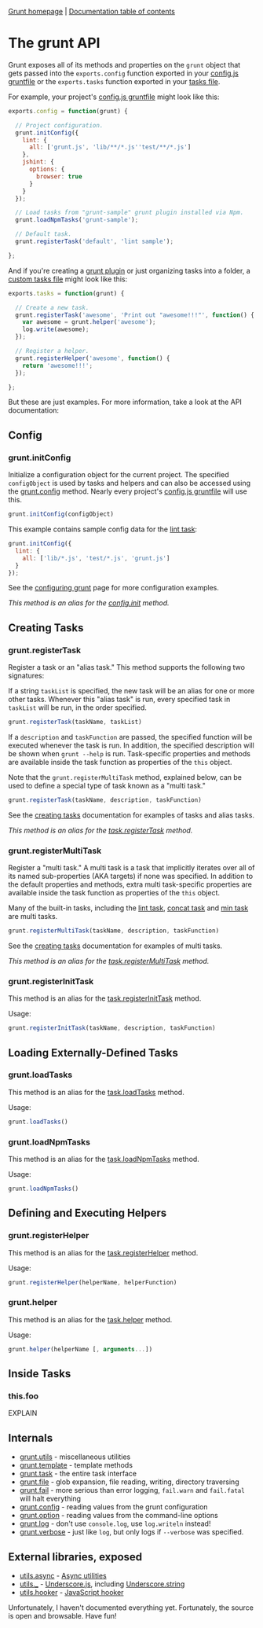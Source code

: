 [Grunt homepage](https://github.com/cowboy/grunt) | [Documentation table of contents](toc.md)

# The grunt API

Grunt exposes all of its methods and properties on the `grunt` object that gets passed into the `exports.config` function exported in your [config.js gruntfile](configuring.md) or the `exports.tasks` function exported in your [tasks file](tasks_creating.md).

For example, your project's [config.js gruntfile](configuring.md) might look like this:

```javascript
exports.config = function(grunt) {

  // Project configuration.
  grunt.initConfig({
    lint: {
      all: ['grunt.js', 'lib/**/*.js''test/**/*.js']
    },
    jshint: {
      options: {
        browser: true
      }
    }
  });

  // Load tasks from "grunt-sample" grunt plugin installed via Npm.
  grunt.loadNpmTasks('grunt-sample');

  // Default task.
  grunt.registerTask('default', 'lint sample');

};
```

And if you're creating a [grunt plugin](plugins.md) or just organizing tasks into a folder, a [custom tasks file](tasks_creating.md) might look like this:

```javascript
exports.tasks = function(grunt) {

  // Create a new task.
  grunt.registerTask('awesome', 'Print out "awesome!!!"', function() {
    var awesome = grunt.helper('awesome');
    log.write(awesome);
  });

  // Register a helper.
  grunt.registerHelper('awesome', function() {
    return 'awesome!!!';
  });

};
```

But these are just examples. For more information, take a look at the API documentation:

## Config


### grunt.initConfig
Initialize a configuration object for the current project. The specified `configObject` is used by tasks and helpers and can also be accessed using the [grunt.config](api_config.md) method. Nearly every project's [config.js gruntfile](configuring.md) will use this.

```javascript
grunt.initConfig(configObject)
```

This example contains sample config data for the [lint task](task_lint.md):

```javascript
grunt.initConfig({
  lint: {
    all: ['lib/*.js', 'test/*.js', 'grunt.js']
  }
});
```

See the [configuring grunt](configuring.md) page for more configuration examples.

_This method is an alias for the [config.init](api_config.md) method._


## Creating Tasks


### grunt.registerTask
Register a task or an "alias task." This method supports the following two signatures:

If a string `taskList` is specified, the new task will be an alias for one or more other tasks. Whenever this "alias task" is run, every specified task in `taskList` will be run, in the order specified.

```javascript
grunt.registerTask(taskName, taskList)
```

If a `description` and `taskFunction` are passed, the specified function will be executed whenever the task is run. In addition, the specified description will be shown when `grunt --help` is run. Task-specific properties and methods are available inside the task function as properties of the `this` object.

Note that the `grunt.registerMultiTask` method, explained below, can be used to define a special type of task known as a "multi task."

```javascript
grunt.registerTask(taskName, description, taskFunction)
```

See the [creating tasks](tasks_creating.md) documentation for examples of tasks and alias tasks.

_This method is an alias for the [task.registerTask](api_task.md) method._


### grunt.registerMultiTask
Register a "multi task." A multi task is a task that implicitly iterates over all of its named sub-properties (AKA targets) if none was specified. In addition to the default properties and methods, extra multi task-specific properties are available inside the task function as properties of the `this` object.

Many of the built-in tasks, including the [lint task](task_lint.md), [concat task](task_concat.md) and [min task](task_min.md) are multi tasks.

```javascript
grunt.registerMultiTask(taskName, description, taskFunction)
```

See the [creating tasks](tasks_creating.md) documentation for examples of multi tasks.

_This method is an alias for the [task.registerMultiTask](api_task.md) method._


### grunt.registerInitTask
This method is an alias for the [task.registerInitTask](api_task.md) method.

Usage:

```javascript
grunt.registerInitTask(taskName, description, taskFunction)
```

## Loading Externally-Defined Tasks

### grunt.loadTasks
This method is an alias for the [task.loadTasks](api_task.md) method.

Usage:

```javascript
grunt.loadTasks()
```

### grunt.loadNpmTasks
This method is an alias for the [task.loadNpmTasks](api_task.md) method.

Usage:

```javascript
grunt.loadNpmTasks()
```

## Defining and Executing Helpers

### grunt.registerHelper
This method is an alias for the [task.registerHelper](api_task.md) method.

Usage:

```javascript
grunt.registerHelper(helperName, helperFunction)
```

### grunt.helper
This method is an alias for the [task.helper](api_task.md) method.

Usage:

```javascript
grunt.helper(helperName [, arguments...])
```

## Inside Tasks

### this.foo
EXPLAIN



## Internals

* [grunt.utils](api_utils.md) - miscellaneous utilities
* [grunt.template](api_template.md) - template methods
* [grunt.task](api_task.md) - the entire task interface
* [grunt.file](api_file.md) - glob expansion, file reading, writing, directory traversing
* [grunt.fail](api_fail.md) - more serious than error logging, `fail.warn` and `fail.fatal` will halt everything
* [grunt.config](api_config.md) - reading values from the grunt configuration
* [grunt.option](api_option.md) - reading values from the command-line options
* [grunt.log](api_log.md) - don't use `console.log`, use `log.writeln` instead!
* [grunt.verbose](api_verbose.md) - just like `log`, but only logs if `--verbose` was specified.

## External libraries, exposed

* [utils.async](api_utils.md) - [Async utilities](https://github.com/caolan/async)
* [utils._](api_utils.md) - [Underscore.js](http://underscorejs.org/), including [Underscore.string](https://github.com/epeli/underscore.string)
* [utils.hooker](api_utils.md) - [JavaScript hooker](https://github.com/cowboy/javascript-hooker)

Unfortunately, I haven't documented everything yet. Fortunately, the source is open and browsable. Have fun!
